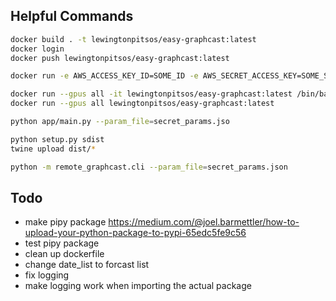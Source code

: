 ## Helpful Commands

```bash
docker build . -t lewingtonpitsos/easy-graphcast:latest
docker login
docker push lewingtonpitsos/easy-graphcast:latest

docker run -e AWS_ACCESS_KEY_ID=SOME_ID -e AWS_SECRET_ACCESS_KEY=SOME_SECRET -e AWS_BUCKET=somebucket -e AWS_REGION=ap-southeast-2 -e CDS_KEY=asdfasdfa -e CDS_URL=https://asdfasdfas/sdfa/a lewingtonpitsos/easy-graphcast:latest

docker run --gpus all -it lewingtonpitsos/easy-graphcast:latest /bin/bash 
docker run --gpus all lewingtonpitsos/easy-graphcast:latest 

python app/main.py --param_file=secret_params.jso

python setup.py sdist
twine upload dist/*

python -m remote_graphcast.cli --param_file=secret_params.json
```

## Todo

- make pipy package https://medium.com/@joel.barmettler/how-to-upload-your-python-package-to-pypi-65edc5fe9c56
- test pipy package
- clean up dockerfile
- change date_list to forcast list
- fix logging
- make logging work when importing the actual package